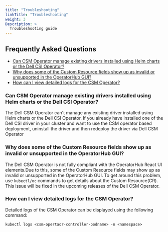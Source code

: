 ```yaml
---
title: "Troubleshooting"
linkTitle: "Troubleshooting"
weight: 3
Description: >
  Troubleshooting guide
---
```


## Frequently Asked Questions

  - [Can CSM Operator manage existing drivers installed using Helm charts or the Dell CSI Operator?](#can-csm-operator-manage-existing-drivers-installed-using-helm-charts-or-the-dell-csi-operator)
  - [Why does some of the Custom Resource fields show up as invalid or unsupported in the OperatorHub GUI?](#why-does-some-of-the-custom-resource-fields-show-up-as-invalid-or-unsupported-in-the-operatorhub-gui)
  - [How can I view detailed logs for the CSM Operator?](#how-can-i-view-detailed-logs-for-the-csm-operator)

### Can CSM Operator manage existing drivers installed using Helm charts or the Dell CSI Operator?
The Dell CSM Operator can't manage any existing driver installed using Helm charts or the Dell CSI Operator. If you already have installed one of the Dell CSI driver in your cluster and  want to use the CSM operator based deployment, uninstall the driver and then redeploy the driver via Dell CSM Operator


### Why does some of the Custom Resource fields show up as invalid or unsupported in the OperatorHub GUI?
The Dell CSM Operator is not fully compliant with the OperatorHub React UI elements.Due to this, some of the Custom Resource fields may show up as invalid or unsupported in the OperatorHub GUI. To get around this problem, use `kubectl/oc` commands to get details about the Custom Resource(CR). This issue will be fixed in the upcoming releases of the Dell CSM Operator.

### How can I view detailed logs for the CSM Operator?
Detailed logs of the CSM Operator can be displayed using the following command:
```
kubectl logs <csm-opertaor-controller-podname> -n <namespace>
```

